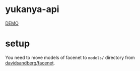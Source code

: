 # yukanya-api

[DEMO](https://yukanya.herokuapp.com/)

# setup

You need to move models of facenet to `models/` directory from [davidsandberg/facenet](https://github.com/davidsandberg/facenet).